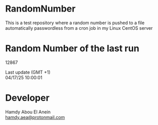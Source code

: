 # RandomNumber    
This is a test repository where a random number is pushed to a file automatically passwordless from a cron job in my Linux CentOS server    
# Random Number of the last run   
12867
      
Last update (GMT +1)    
04/17/25 10:00:01
# Developer    
Hamdy Abou El Anein   
hamdy.aea@protonmail.com
